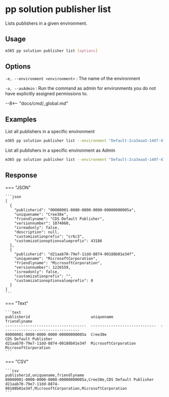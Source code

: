 # pp solution publisher list

Lists publishers in a given environment.

## Usage

```sh
m365 pp solution publisher list [options]
```

## Options

`-e, --environment <environment>`
: The name of the environment

`-a, --asAdmin`
: Run the command as admin for environments you do not have explicitly assigned permissions to.

--8<-- "docs/cmd/_global.md"

## Examples

List all publishers in a specific environment

```sh
m365 pp solution publisher list --environment "Default-2ca3eaa5-140f-4175-8261-3272edf9f339"
```

List all publishers in a specific environment as Admin

```sh
m365 pp solution publisher list --environment "Default-2ca3eaa5-140f-4175-8261-3272edf9f339" --asAdmin
```

## Response

=== "JSON"

    ```json
    [
      {
        "publisherid": "00000001-0000-0000-0000-00000000005a",
        "uniquename": "Cree38e",
        "friendlyname": "CDS Default Publisher",
        "versionnumber": 1074060,
        "isreadonly": false,
        "description": null,
        "customizationprefix": "cr6c3",
        "customizationoptionvalueprefix": 43186
      },
      {
        "publisherid": "d21aab70-79e7-11dd-8874-00188b01e34f",
        "uniquename": "MicrosoftCorporation",
        "friendlyname": "MicrosoftCorporation",
        "versionnumber": 1226559,
        "isreadonly": false,
        "customizationprefix": "",
        "customizationoptionvalueprefix": 0
      }
    ]
    ```

=== "Text"

    ```text
    publisherid                           uniquename                     friendlyname
    ------------------------------------  -----------------------------  ----------------------------------
    00000001-0000-0000-0000-00000000005a  Cree38e                        CDS Default Publisher
    d21aab70-79e7-11dd-8874-00188b01e34f  MicrosoftCorporation           MicrosoftCorporation
    ```

=== "CSV"

    ```csv
    publisherid,uniquename,friendlyname
    00000001-0000-0000-0000-00000000005a,Cree38e,CDS Default Publisher
    d21aab70-79e7-11dd-8874-00188b01e34f,MicrosoftCorporation,MicrosoftCorporation
    ```


